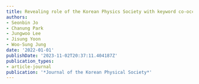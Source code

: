 ```yaml
---
title: Revealing role of the Korean Physics Society with keyword co-occurrence network
authors:
- Seonbin Jo
- Chanung Park
- Jungwoo Lee
- Jisung Yoon
- Woo-Sung Jung
date: '2022-01-01'
publishDate: '2023-11-02T20:37:11.404187Z'
publication_types:
- article-journal
publication: '*Journal of the Korean Physical Society*'
---
```

